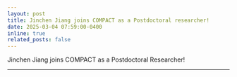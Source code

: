 ```yaml
---
layout: post
title: Jinchen Jiang joins COMPACT as a Postdoctoral researcher!
date: 2025-03-04 07:59:00-0400
inline: true
related_posts: false
---
```


Jinchen Jiang joins COMPACT as a Postdoctoral Researcher!

***